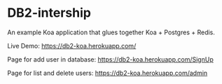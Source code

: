 # DB2-intership

An example Koa application that glues together Koa + Postgres + Redis.


Live Demo: https://db2-koa.herokuapp.com/

Page for add user in database: https://db2-koa.herokuapp.com/SignUp

Page for list and delete users: https://db2-koa.herokuapp.com/admin
